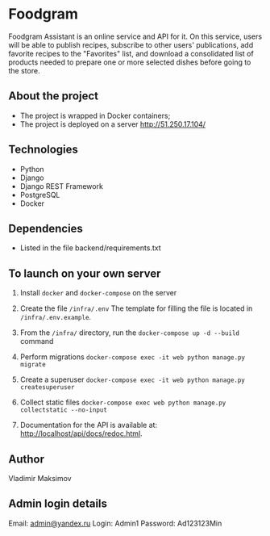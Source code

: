 # Foodgram

 Foodgram Assistant is an online service and API for it. On this service, users will be able to publish recipes, subscribe to other users' publications, add favorite recipes to the "Favorites" list, and download a consolidated list of products needed to prepare one or more selected dishes before going to the store.

## About the project 

- The project is wrapped in Docker containers;
- The project is deployed on a server http://51.250.17.104/
  
## Technologies
- Python
- Django
- Django REST Framework
- PostgreSQL
- Docker

## Dependencies
- Listed in the file backend/requirements.txt


## To launch on your own server

1. Install `docker` and `docker-compose` on the server
2. Create the file `/infra/.env` The template for filling the file is located in `/infra/.env.example`.
3. From the `/infra/` directory, run the `docker-compose up -d --build` command
5. Perform migrations `docker-compose exec -it web python manage.py migrate`
6. Create a superuser `docker-compose exec -it web python manage.py createsuperuser`
7. Collect static files `docker-compose exec web python manage.py collectstatic --no-input`

8. Documentation for the API is available at: <http://localhost/api/docs/redoc.html>.

## Author

Vladimir Maksimov 

## Admin login details

Email: admin@yandex.ru
Login: Admin1
Password: Ad123123Min
